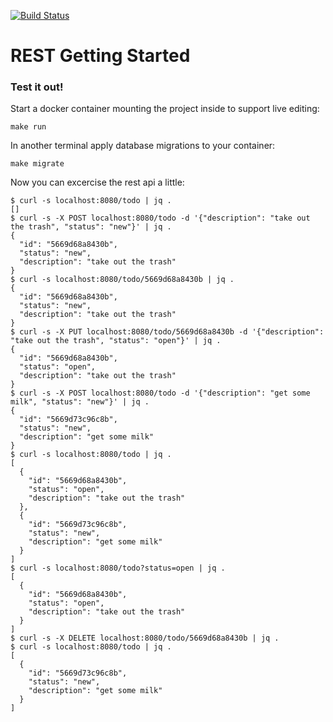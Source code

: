 [![Build Status](https://travis-ci.org/fliglio/rest-gs.svg)](https://travis-ci.org/fliglio/rest-gs)

# REST Getting Started

### Test it out!
Start a docker container mounting the project inside to support live editing:

	make run

In another terminal apply database migrations to your container:
	
	make migrate


Now you can excercise the rest api a little:

	$ curl -s localhost:8080/todo | jq .
	[]
	$ curl -s -X POST localhost:8080/todo -d '{"description": "take out the trash", "status": "new"}' | jq .
	{
	  "id": "5669d68a8430b",
	  "status": "new",
	  "description": "take out the trash"
	}
	$ curl -s localhost:8080/todo/5669d68a8430b | jq .
	{
	  "id": "5669d68a8430b",
	  "status": "new",
	  "description": "take out the trash"
	}
	$ curl -s -X PUT localhost:8080/todo/5669d68a8430b -d '{"description": "take out the trash", "status": "open"}' | jq .
	{
	  "id": "5669d68a8430b",
	  "status": "open",
	  "description": "take out the trash"
	}
	$ curl -s -X POST localhost:8080/todo -d '{"description": "get some milk", "status": "new"}' | jq .
	{
	  "id": "5669d73c96c8b",
	  "status": "new",
	  "description": "get some milk"
	}
	$ curl -s localhost:8080/todo | jq .
	[
	  {
		"id": "5669d68a8430b",
		"status": "open",
		"description": "take out the trash"
	  },
	  {
		"id": "5669d73c96c8b",
		"status": "new",
		"description": "get some milk"
	  }
	]
	$ curl -s localhost:8080/todo?status=open | jq .
	[
	  {
		"id": "5669d68a8430b",
		"status": "open",
		"description": "take out the trash"
	  }
	]
	$ curl -s -X DELETE localhost:8080/todo/5669d68a8430b | jq .
	$ curl -s localhost:8080/todo | jq .
	[
	  {
		"id": "5669d73c96c8b",
		"status": "new",
		"description": "get some milk"
	  }
	]

